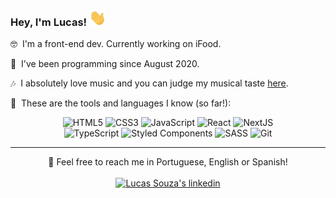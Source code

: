 ### Hey, I'm Lucas! <img src="https://raw.githubusercontent.com/lucasspra/lucasspra/main/Hi.gif" alt="Waving hand gif" title="Hi!" width="27" height="26" />


🤓 <span>&nbsp;</span>I'm a front-end dev. Currently working on iFood.

📅 <span>&nbsp;</span>I've been programming since August 2020.

🎶 <span>&nbsp;</span>I absolutely love music and you can judge my musical taste <a href="https://www.last.fm/user/lucas-p">here</a>.

🧰 <span>&nbsp;</span>These are the tools and languages I know (so far!):
 
<div align="center">
 <img src="https://img.shields.io/badge/HTML5-%23E34F26.svg?style=flat&logo=html5&?&logoColor=white" alt="HTML5" />
 <img src="https://img.shields.io/badge/CSS3-%231572B6.svg?style=flat&logo=css3&logoColor=white" alt="CSS3" />
 <img src="https://img.shields.io/badge/JavaScript-F7DF1E?style=flat&logo=javascript&logoColor=black" alt="JavaScript" />
 <img src="https://img.shields.io/badge/React-%2320232a.svg?style=flat&logo=react&logoColor=%2361DAFB" alt="React" />
 <img src="https://img.shields.io/badge/NextJs-black?style=flat&logo=next.js&logoColor=white" alt="NextJS" />
 <br>
 <img src="https://img.shields.io/badge/TypeScript-%23007ACC.svg?style=flat&logo=typescript&logoColor=white" alt="TypeScript" />
 <img src="https://img.shields.io/badge/Styled--Components-DB7093?style=flat&logo=styled-components&logoColor=white" alt="Styled Components" />
 <img src="https://img.shields.io/badge/SASS-hotpink.svg?style=flat&logo=SASS&logoColor=white" alt="SASS" />
 <img src="https://img.shields.io/badge/Git-%23F05033.svg?style=flat&logo=git&logoColor=white" alt="Git" />
</div>

<hr>

<div align="center">
  💌 Feel free to reach me in Portuguese, English or Spanish!
</div>
<br>
<div align="center">
  <a href="https://www.linkedin.com/in/lucasspra">
  <img src="https://img.shields.io/badge/Linkedin-%230077B5.svg?style=social&logo=linkedin" alt="Lucas Souza's linkedin" title="My linkedin" />
  </a>
</div>
